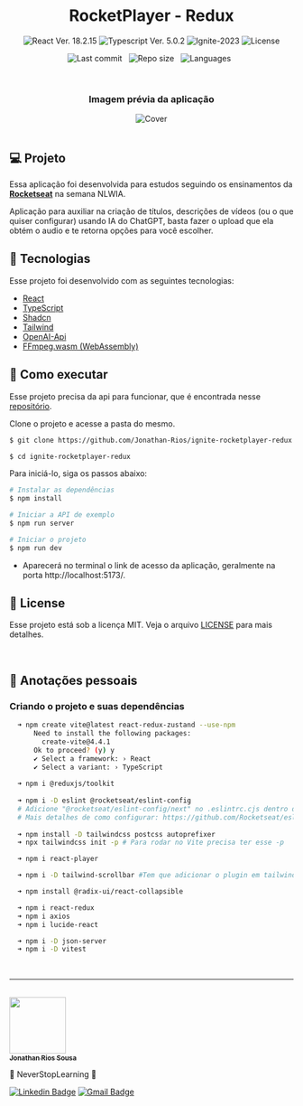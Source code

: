 <h1 align="center">RocketPlayer - Redux</h1>

<p align="center">
  <img 
    src="https://img.shields.io/badge/React-18.2.15-blue" 
    alt="React Ver. 18.2.15"
  />
  <img 
    src="https://img.shields.io/badge/Typescript-5.0.2-blue"
    alt="Typescript Ver. 5.0.2" 
  />
  <img
    src="https://img.shields.io/badge/NLWIA-2023-green" 
    alt="Ignite-2023"
  />
  <img 
    alt="License"
    src="https://img.shields.io/static/v1?label=license&message=MIT&color=E51C44&labelColor=0A1033"
  />
</p>

<div align="center">

  ![Last commit](https://img.shields.io/github/last-commit/Jonathan-Rios/ignite-rocketplayer-redux?color=4DA1CD 'Last commit') &nbsp;
  ![Repo size](https://img.shields.io/github/repo-size/Jonathan-Rios/ignite-rocketplayer-redux?color=4DA1CD 'Repo size') &nbsp;
  ![Languages](https://img.shields.io/github/languages/count/Jonathan-Rios/ignite-rocketplayer-redux?color=4DA1CD 'Languages') &nbsp;
  
</div>

<br>

<h3 align="center">Imagem prévia da aplicação</h3>
 
<div align="center">
  <img src=".github/project-preview.gif?style=flat" alt="Cover" />
</div>

<br>

## 💻 Projeto
Essa aplicação foi desenvolvida para estudos seguindo os ensinamentos da **[Rocketseat](https://www.rocketseat.com.br/)** na semana NLWIA.

Aplicação para auxiliar na criação de títulos, descrições de vídeos (ou o que quiser configurar) usando IA do ChatGPT, basta fazer o upload que ela obtém o audio e te retorna opções para você escolher.

## 🧪 Tecnologias

Esse projeto foi desenvolvido com as seguintes tecnologias:

- [React](https://reactjs.org)
- [TypeScript](https://www.typescriptlang.org/)
- [Shadcn](https://ui.shadcn.com/)
- [Tailwind](https://tailwindcss.com/)
- [OpenAI-Api](https://openai.com/)
- [FFmpeg.wasm (WebAssembly)](https://github.com/ffmpegwasm/ffmpeg.wasm)


## 🚀 Como executar
Esse projeto precisa da api para funcionar, que é encontrada nesse [repositório](https://github.com/Jonathan-Rios/nlwia-upload-ia-api.git).

Clone o projeto e acesse a pasta do mesmo.

```bash
$ git clone https://github.com/Jonathan-Rios/ignite-rocketplayer-redux.git

$ cd ignite-rocketplayer-redux
```

Para iniciá-lo, siga os passos abaixo:
```bash
# Instalar as dependências
$ npm install

# Iniciar a API de exemplo
$ npm run server

# Iniciar o projeto
$ npm run dev
```
- Aparecerá no terminal o link de acesso da aplicação, geralmente na porta http://localhost:5173/.

## 📝 License

Esse projeto está sob a licença MIT. Veja o arquivo [LICENSE](./LICENSE.md) para mais detalhes.

<br />


## 📓 Anotações pessoais

<h3>Criando o projeto e suas dependências </h3>

```bash
  ➜ npm create vite@latest react-redux-zustand --use-npm 
      Need to install the following packages:
        create-vite@4.4.1
      Ok to proceed? (y) y
      ✔ Select a framework: › React
      ✔ Select a variant: › TypeScript
  
  ➜ npm i @reduxjs/toolkit
  
  ➜ npm i -D eslint @rocketseat/eslint-config
  # Adicione "@rocketseat/eslint-config/next" no .eslintrc.cjs dentro de extends.
  # Mais detalhes de como configurar: https://github.com/Rocketseat/eslint-config-rocketseat
  
  ➜ npm install -D tailwindcss postcss autoprefixer
  ➜ npx tailwindcss init -p # Para rodar no Vite precisa ter esse -p

  ➜ npm i react-player

  ➜ npm i -D tailwind-scrollbar #Tem que adicionar o plugin em tailwind.config.js

  ➜ npm install @radix-ui/react-collapsible

  ➜ npm i react-redux
  ➜ npm i axios 
  ➜ npm i lucide-react 

  ➜ npm i -D json-server
  ➜ npm i -D vitest
```   
<br />


---
<br />

<a href="https://github.com/Jonathan-Rios">
 <img src="https://github.com/Jonathan-Rios.png" width="100px;" alt="" />
 <br />
 <sub><b>Jonathan Rios Sousa</b></sub></a>

💠 NeverStopLearning 💠

[![Linkedin Badge](https://img.shields.io/badge/-Jonathan-blue?style=flat-square&logo=Linkedin&logoColor=white&link=https://www.linkedin.com/in/jonathan-rios-sousa-19b3431b6/)](https://www.linkedin.com/in/jonathan-rios-sousa-19b3431b6/) 
[![Gmail Badge](https://img.shields.io/badge/-jonathan.riosousa@gmail.com-c14438?style=flat-square&logo=Gmail&logoColor=white&link=mailto:jonathan.riosousa@gmail.com)](mailto:jonathan.riosousa@gmail.com)
